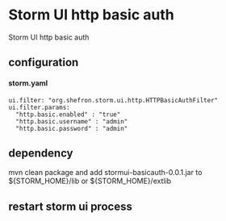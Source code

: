 # Storm UI http basic auth

Storm UI http basic auth

## configuration

#### storm.yaml
```
ui.filter: "org.shefron.storm.ui.http.HTTPBasicAuthFilter"
ui.filter.params:
  "http.basic.enabled" : "true"
  "http.basic.username" : "admin"
  "http.basic.password" : "admin"
```  
## dependency

mvn clean package and add stormui-basicauth-0.0.1.jar to ${STORM_HOME}/lib or ${STORM_HOME}/extlib

## restart storm ui process



